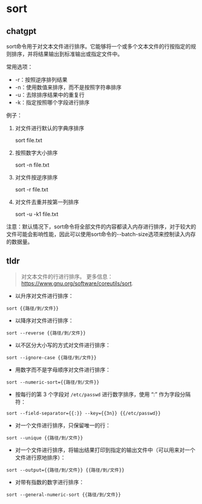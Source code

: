 # sort 
## chatgpt 
sort命令用于对文本文件进行排序。它能够将一个或多个文本文件的行按指定的规则排序，并将结果输出到标准输出或指定文件中。

常用选项：

- -r：按照逆序排列结果
- -n：使用数值来排序，而不是按照字符串排序
- -u：去除排序结果中的重复行
- -k：指定按照哪个字段进行排序

例子：

1. 对文件进行默认的字典序排序

   sort file.txt

2. 按照数字大小排序

   sort -n file.txt

3. 对文件按逆序排序

   sort -r file.txt

4. 对文件去重并按第一列排序

   sort -u -k1 file.txt

注意：默认情况下，sort命令将全部文件的内容都读入内存进行排序，对于较大的文件可能会影响性能，因此可以使用sort命令的--batch-size选项来控制读入内存的数据量。 

## tldr 
 
> 对文本文件的行进行排序。
> 更多信息：<https://www.gnu.org/software/coreutils/sort>.

- 以升序对文件进行排序：

`sort {{路径/到/文件}}`

- 以降序对文件进行排序：

`sort --reverse {{路径/到/文件}}`

- 以不区分大小写的方式对文件进行排序：

`sort --ignore-case {{路径/到/文件}}`

- 用数字而不是字母顺序对文件进行排序：

`sort --numeric-sort={{路径/到/文件}}`

- 按每行的第 3 个字段对 `/etc/passwd` 进行数字排序，使用 “:” 作为字段分隔符：

`sort --field-separator={{:}} --key={{3n}} {{/etc/passwd}}`

- 对一个文件进行排序，只保留唯一的行：

`sort --unique {{路径/到/文件}}`

- 对一个文件进行排序，将输出结果打印到指定的输出文件中（可以用来对一个文件进行原地排序）：

`sort --output={{路径/到/文件}} {{路径/到/文件}}`

- 对带有指数的数字进行排序：

`sort --general-numeric-sort {{路径/到/文件}}`
